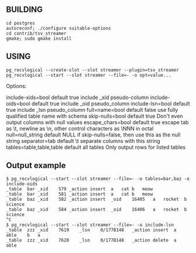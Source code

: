 BUILDING
--------

```
cd postgres
autoreconf; ./configure suitable-options
cd contrib/tsv_streamer
gmake; sudo gmake install
```

USING
-----

```
pg_recvlogical --create-slot --slot streamer --plugin=tsv_streamer
pg_recvlogical --start --slot streamer --file=- -o opt=value...
```

Options:

 include-xids=bool default true
  include _xid pseudo-column
 include-oids=bool default true
  include _oid pseudo_column
 include-lsn=bool default true
  include _lsn pseudo_column
 full=name=bool default false
  use fully qualified table name with schema
 skip-nulls=bool default true
  Don't even output columns with null values
 escape_chars=bool default true
  escape tab as \t, newline as \n, other control characters as \NNN in octal
 null=null_string default NULL
  if skip-nulls=false, then use this as the null string
 separator=tab default \t
  separate columns with this string
 tables=table,table,table default all tables
  Only output rows for listed tables

Output example
--------------

```
$ pg_recvlogical --start --slot streamer --file=- -o tables=bar,baz -o include-oids
_table	bar	_xid	579	_action	insert	a	cat	b	meow
_table	bar	_xid	581	_action	insert	a	cat	b	meow
_table	baz	_xid	582	_action	insert	_oid	16405	a	rocket	b	science
_table	baz	_xid	584	_action	insert	_oid	16406	a	rocket	b	science
^C
$ pg_recvlogical --start --slot streamer --file=- -o include-lsn 
_table	zzz	_xid	7619	_lsn	0/177B148	_action	insert	a	able	b	a
_table	zzz	_xid	7620	_lsn	0/177B148	_action	delete	a	able

```
